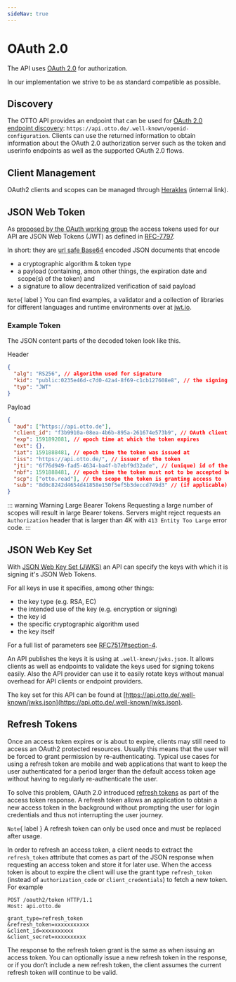 ```yaml
---
sideNav: true
---
```


# OAuth 2.0

The API uses [OAuth 2.0](https://oauth.net/2/) for authorization.

In our implementation we strive to be as standard compatible as possible.

## Discovery

The OTTO API provides an endpoint that can be used for [OAuth 2.0 endpoint discovery](https://tools.ietf.org/html/draft-ietf-oauth-discovery-06): `https://api.otto.de/.well-known/openid-configuration`. Clients can use the returned
information to obtain information about the OAuth 2.0 authorization server such as the token and userinfo endpoints as well as the supported OAuth 2.0 flows.

## Client Management

OAuth2 clients and scopes can be managed through [Herakles](https://auth.live.shozu.cloud.otto.de/herakles) (internal link).

## JSON Web Token

As [proposed by the OAuth working group](https://tools.ietf.org/html/draft-ietf-oauth-access-token-jwt-07) the access tokens used for our API are JSON Web Tokens (JWT) as defined in [RFC-7797](https://tools.ietf.org/html/rfc7519).

In short: they are [url safe Base64](https://tools.ietf.org/html/rfc4648#section-5) encoded JSON documents that encode

- a cryptographic algorithm & token type
- a payload (containing, amon other things, the expiration date and scope(s) of the token) and
- a signature to allow decentralized verification of said payload

`Note`{ label } You can find examples, a validator and a collection of libraries for different languages and runtime environments over at [jwt.io](https://jwt.io/).

### Example Token

The JSON content parts of the decoded token look like this.

Header

```json
{
  "alg": "RS256", // algorithm used for signature
  "kid": "public:0235e46d-c7d0-42a4-8f69-c1cb127608e8", // the signing key id
  "typ": "JWT"
}
```

Payload

```json
{
  "aud": ["https://api.otto.de"],
  "client_id": "f3b9910a-08ea-4b6b-895a-261674e573b9", // OAuth client id that requested the token
  "exp": 1591892081, // epoch time at which the token expires
  "ext": {},
  "iat": 1591888481, // epoch time the token was issued at
  "iss": "https://api.otto.de/", // issuer of the token
  "jti": "6f76d949-fad5-4634-ba4f-b7ebf9d32ade", // (unique) id of the token itself
  "nbf": 1591888481, // epoch time the token must not to be accepted before
  "scp": ["otto.read"], // the scope the token is granting access to
  "sub": "8d0c8242d4654d41858e150f5ef5b3deccd749d3" // (if applicable) the subject of the token, in this case a customer
}
```

::: warning Warning Large Bearer Tokens
Requesting a large number of scopes will result in large Bearer tokens. Servers might reject requests an `Authorization` header that is 
larger than 4K with `413 Entity Too Large` error code.
:::

## JSON Web Key Set

With [JSON Web Key Set (JWKS)](https://tools.ietf.org/html/rfc7517) an API can specify the keys with which it is signing it's JSON Web Tokens.

For all keys in use it specifies, among other things:

- the key type (e.g. RSA, EC)
- the intended use of the key (e.g. encryption or signing)
- the key id
- the specific cryptographic algorithm used
- the key itself

For a full list of parameters see [RFC7517#section-4](https://tools.ietf.org/html/rfc7517#section-4).

An API publishes the keys it is using at `.well-known/jwks.json`. It allows clients as well as endpoints to validate the keys used for signing tokens easily. Also the API provider can use it to easily rotate keys without manual overhead for API clients or endpoint providers.

The key set for this API can be found at [https://api.otto.de/.well-known/jwks.json](https://api.otto.de/.well-known/jwks.json).

## Refresh Tokens

Once an access token expires or is about to expire, clients may still need to access an OAuth2 protected resources. Usually this means
that the user will be forced to grant permission by re-authenticating. Typical use cases for using a refresh token are mobile and web applications that want to keep the user authenticated for a period larger than the default access token age without having to regularly re-authenticate the user.

To solve this problem, OAuth 2.0 introduced [refresh tokens](https://tools.ietf.org/html/rfc6749#section-1.5) as part of the access token response. A refresh token allows an application to obtain a new access token in the background without prompting the user for login credentials and thus not interrupting the user journey.

`Note`{ label } A refresh token can only be used once and must be replaced after usage.

In order to refresh an access token, a client needs to extract the `refresh_token` attribute that comes as part of the JSON response when requesting an access token and store it for later use. When the access token is about to expire the client will use the grant type `refresh_token` (instead of `authorization_code` or `client_credentials`) to fetch a new token. For example

```
POST /oauth2/token HTTP/1.1
Host: api.otto.de

grant_type=refresh_token
&refresh_token=xxxxxxxxxxx
&client_id=xxxxxxxxxx
&client_secret=xxxxxxxxxx
```

The response to the refresh token grant is the same as when issuing an access token. You can optionally issue a new refresh token in the response, or if you don’t include a new refresh token, the client assumes the current refresh token will continue to be valid.
